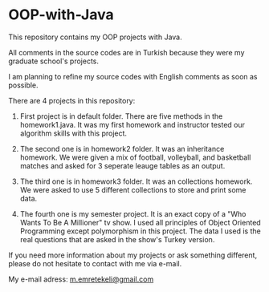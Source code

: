 # OOP-with-Java
This repository contains my OOP projects with Java.

All comments in the source codes are in Turkish because they were my graduate school's projects.

I am planning to refine my source codes with English comments as soon as possible.

There are 4 projects in this repository:

1. First project is in default folder. There are five methods in the homework1.java. It was my first homework and instructor tested our algorithm skills with this project.

2. The second one is in homework2 folder. It was an inheritance homework. We were given a mix of football, volleyball, and basketball matches and asked for 3 seperate leauge tables as an output.

3. The third one is in homework3 folder. It was an collections homework. We were asked to use 5 different collections to store and print some data.

4. The fourth one is my semester project. It is an exact copy of a "Who Wants To Be A Millioner" tv show. I used all principles of Object Oriented Programming except polymorphism in this project. The data I used is the real questions that are asked in the show's Turkey version. 

If you need more information about my projects or ask something different, please do not hesitate to contact with me via e-mail.

My e-mail adress: m.emretekeli@gmail.com

